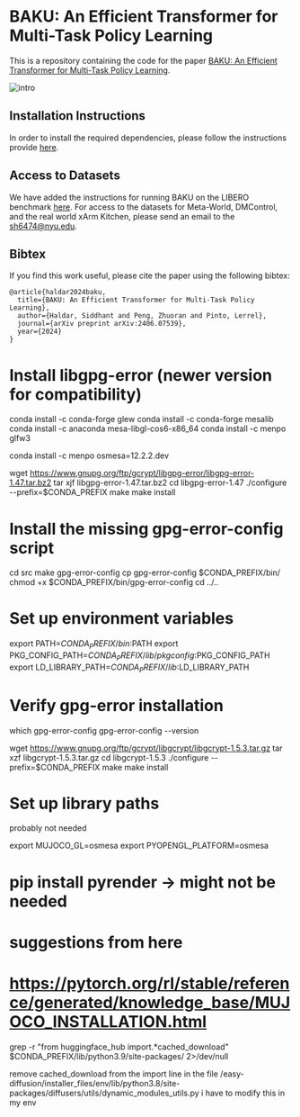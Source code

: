 # BAKU: An Efficient Transformer for Multi-Task Policy Learning

This is a repository containing the code for the paper [BAKU: An Efficient Transformer for Multi-Task Policy Learning](https://arxiv.org/abs/2406.07539).

![intro](https://github.com/siddhanthaldar/baku-release/assets/25313941/7df30d79-6864-4b39-bd33-55376829b28e)

## Installation Instructions

In order to install the required dependencies, please follow the instructions provide [here](Instructions.md).

## Access to Datasets
We have added the instructions for running BAKU on the LIBERO benchmark [here](Instructions.md). For access to the datasets for Meta-World, DMControl, and the real world xArm Kitchen, please send an email to the sh6474@nyu.edu. 

## Bibtex
If you find this work useful, please cite the paper using the following bibtex:
```
@article{haldar2024baku,
  title={BAKU: An Efficient Transformer for Multi-Task Policy Learning},
  author={Haldar, Siddhant and Peng, Zhuoran and Pinto, Lerrel},
  journal={arXiv preprint arXiv:2406.07539},
  year={2024}
}
```
# Install libgpg-error (newer version for compatibility)

conda install -c conda-forge glew
conda install -c conda-forge mesalib
conda install -c anaconda mesa-libgl-cos6-x86_64
conda install -c menpo glfw3


conda install -c menpo osmesa=12.2.2.dev

wget https://www.gnupg.org/ftp/gcrypt/libgpg-error/libgpg-error-1.47.tar.bz2
tar xjf libgpg-error-1.47.tar.bz2
cd libgpg-error-1.47
./configure --prefix=$CONDA_PREFIX 
make
make install

# Install the missing gpg-error-config script
cd src
make gpg-error-config
cp gpg-error-config $CONDA_PREFIX/bin/
chmod +x $CONDA_PREFIX/bin/gpg-error-config
cd ../..

# Set up environment variables
export PATH=$CONDA_PREFIX/bin:$PATH
export PKG_CONFIG_PATH=$CONDA_PREFIX/lib/pkgconfig:$PKG_CONFIG_PATH
export LD_LIBRARY_PATH=$CONDA_PREFIX/lib:$LD_LIBRARY_PATH

# Verify gpg-error installation
which gpg-error-config
gpg-error-config --version

wget https://www.gnupg.org/ftp/gcrypt/libgcrypt/libgcrypt-1.5.3.tar.gz
tar xzf libgcrypt-1.5.3.tar.gz
cd libgcrypt-1.5.3
./configure --prefix=$CONDA_PREFIX
make
make install

# Set up library paths
<!-- export LD_LIBRARY_PATH=$CONDA_PREFIX/lib:$LD_LIBRARY_PATH
export CPATH=$CONDA_PREFIX/include --> probably not needed

export MUJOCO_GL=osmesa
export PYOPENGL_PLATFORM=osmesa
# pip install pyrender -> might not be needed
 

# suggestions from here
# https://pytorch.org/rl/stable/reference/generated/knowledge_base/MUJOCO_INSTALLATION.html
 
 grep -r "from huggingface_hub import.*cached_download" $CONDA_PREFIX/lib/python3.9/site-packages/ 2>/dev/null


remove cached_download from the import line in the file /easy-diffusion/installer_files/env/lib/python3.8/site-packages/diffusers/utils/dynamic_modules_utils.py i have to modify this in my env